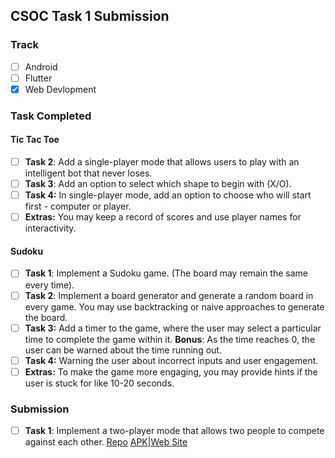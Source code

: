 ## CSOC Task 1 Submission
<!-- - [x] mark like this where required -->

### Track

- [ ] Android
- [ ] Flutter
- [X] Web Devlopment

### Task Completed
<!-- you only have to fill in one of the tasks -->
#### Tic Tac Toe

- [ ] **Task 2**: Add a single-player mode that allows users to play with an intelligent bot that never loses.
- [ ] **Task 3**: Add an option to select which shape to begin with (X/O).
- [ ] **Task 4:** In single-player mode, add an option to choose who will start first - computer or player.
- [ ] **Extras:** You may keep a record of scores and use player names for interactivity.

#### Sudoku

- [ ] **Task 1**: Implement a Sudoku game. (The board may remain the same every time).
- [ ] **Task 2**: Implement a board generator and generate a random board in every game. You may use backtracking or naive approaches to generate the board.
- [ ] **Task 3:** Add a timer to the game, where the user may select a particular time to complete the game within it. **Bonus**: As the time reaches 0, the user can be warned about the time running out.
- [ ] **Task 4:** Warning the user about incorrect inputs and user engagement.
- [ ] **Extras:** To make the game more engaging, you may provide hints if the user is stuck for like 10-20 seconds.

### Submission

<!-- Add in your repo and apk link or web site link as per track -->
- [ ] **Task 1**: Implement a two-player mode that allows two people to compete against each other.
[Repo](https://github.com/Ad-tea/Tic-Tac-Toe.git  )
[APK|Web Site](link)
